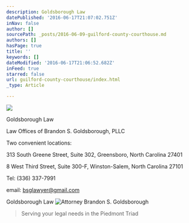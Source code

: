 ```yaml
---
description: Goldsborough Law
datePublished: '2016-06-17T21:07:02.751Z'
inNav: false
author: []
sourcePath: _posts/2016-06-09-guilford-county-courthouse.md
authors: []
hasPage: true
title: ''
keywords: []
dateModified: '2016-06-17T21:06:52.682Z'
inFeed: true
starred: false
url: guilford-county-courthouse/index.html
_type: Article

---
```

![](https://the-grid-user-content.s3-us-west-2.amazonaws.com/207dc267-dbc4-45dc-8042-77755cd202f8.jpg)

Goldsborough Law

Law Offices of Brandon S. Goldsborough, PLLC

Two convenient locations:

313 South Greene Street, Suite 302, Greensboro, North Carolina 27401

8 West Third Street, Suite 300-F, Winston-Salem, North Carolina 27101

Tel: (336) 337-7991

email: bsglawyer@gmail.com

Goldsborough Law
![Attorney Brandon S. Goldsborough](https://the-grid-user-content.s3-us-west-2.amazonaws.com/2ec10328-0a09-41b7-b3bd-a45e82f1fa9c.jpg)

> Serving your legal needs in the Piedmont Triad